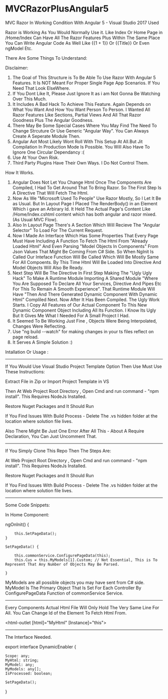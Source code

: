 # MVCRazorPlusAngular5
MVC Razor In Working Condition With Angular 5 - Visual Studio 2017 Used

Razor is Working As You Would Normally Use it. Like Index Or Home Page in /Home/Index Can Have All The Razor Features Plus Within The Same Place You Can Write Angular Code As Well Like {{1 + 1}} Or {{Title}} Or Even ngModel Etc.

There Are Some Things To Understand:

Disclaimer:

1. The Goal of This Structure is To Be Able To Use Razor With Angular 5 Features. It Is NOT Meant For Proper Single Page App Scenarios. If You Need That Look ElseWhere.
2. If You Dont Like It, Please Just Ignore It as i am Not Gonna Be Watching Over This Much.
3. It Includes A Bad Hack To Achieve This Feature. Again Depends on What You Want And How You Want Person To Person. I Wanted All Razor Features Like Sections, Partial Views And All That Razor Goodness Plus The Angular Goodness.
4. There May Be Some Special Cases Where You May Find The Need To Change Strcuture Or Use Generic "Angular Way". You Can Always Create A Seperate Module Then.
5. Angular Aot Most Likely Wont Roll With This Setup At All.But Jit Compilation In Production Mode Is Possible. You Will Also Have To Ignore One Circular Dependancy :(
6. Use At Your Own Risk.
7. Third Party Plugins Have Their Own Ways. I Do Not Control Them.

How It Works.

1. Angular Does Not Let You Change Html Once The Components Are Compiled, I Had To Get Around That To Bring Razor. So The First Step Is A Directive That Will Fetch The Html.
2. Now As We "Microsoft Used To People" Use Razor Mostly, So I Let It Be as Usual. But In Layout Page I Placed The RenderBody() in an Element Which i gave an Arbirary Id. It Held The Actual Page's Content Like /Home/Index.cshtml content which has both angular and razor mixed. (As Usual MVC Flow).
3. Also In Layout Page There's A Section Which Will Recieve The "Angular Selector" To Load For The Current Request.
4. Now I Made An Interface Which Has Some Properties That Every Page Must Have Including A Function To Fetch The Html From "Already Loaded Html" And Even Parsing "Model Objects In Components" From Json Values That Might Be Coming From C# Side. So When NgInit Is Called Our Inteface Function Will Be Called Which Will Be Mostly Same For All Compoents. By This Time Html Will Be Loaded Into Directive And Model Objects Will Also Be Ready.
5. Next Step Will Be The Directive In First Step Making The "Ugly Ugly Hack" To Make A Runtime Module Importing A Shared Module "Where You Are Supposed To Declare All Your Services, Directive And Pipes Etc For This To Remain A Smooth Experience". That Runtime Module Will Have "Then And There Generated Dynamic Component With Dynamic Html" Compliled Next. Now After It Has Been Compiled. The Ugly Work Starts. I Copy All Features of Our Actual Component To This New Dynamic Component Object Including All Its Function. I Know Its Ugly But It Gives Me What I Needed For A Small Project I Had.
6. It Seemed To Be Working Just Fine , Objects Were Being Interpolated, Changes Were Reflecting.
7. Use "ng build --watch" for making changes in your ts files reflect on page reload.
8. It Serves A Simple Solution :) 



Intallation Or Usage : 

------------------------------------------------------------------------------------

If You Would Use Visual Studio Project Template Option Then Use Must Use These Instructions:

Extract File in Zip or Import Project Template in VS

Then At Web Project Root Directory , Open Cmd and run command - "npm install". This Requires NodeJs Installed.

Restore Nuget Packages and It Should Run

If You Find Issues With Build Process - Delete The .vs hidden folder at the location where solution file lives.

Also There Might Be Just One Error After All This - About A Require Declaration, You Can Just Uncomment That.

------------------------------------------------------------------------------------------

If You Simply Clone This Repo Then The Steps Are:

At Web Project Root Directory , Open Cmd and run command - "npm install". This Requires NodeJs Installed.

Restore Nuget Packages and It Should Run

If You Find Issues With Build Process - Delete The .vs hidden folder at the location where solution file lives.

---------------------------------
Some Code Snippets:


In Home Component:

 ngOnInit() {

        this.SetPageData();
    }

    SetPageData() {

        this.commonService.ConfigurePageData(this);
        this.Cus = this.MyModels[1].Custom; // Not Essential, This is To Represent That Any Number of Objects May Be Parsed.

    }
MyModels are all possible objects you may have sent from C# side.
MyModel Is The Primary Object That Is Set For Each Controller By ConfigurePageData Function of commonService Service.

--------------------------------------------

Every Components Actual Html File Will Only Hold The Very Same Line For All. You Can Change Id of the Element To Fetch Html From.

<html-outlet [html]="MyHtml" [Instance]="this"></html-outlet>

-----------------------------------------------------

The Interface Needed.

export interface DynamicEnabler {

    Scope: any;
    MyHtml: string;
    MyModel: any;
    MyModels: any[];
    IsProcessed: boolean;

    SetPageData();
}